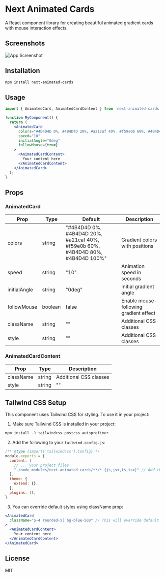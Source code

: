 # Next Animated Cards

A React component library for creating beautiful animated gradient cards with mouse interaction effects.

## Screenshots

![App Screenshot](https://res.cloudinary.com/gamey/image/upload/v1733893658/git/lwqmrwfkkg9vm7bs2o6k.png)

## Installation

```bash
npm install next-animated-cards
```

## Usage

```jsx
import { AnimatedCard, AnimatedCardContent } from 'next-animated-cards';

function MyComponent() {
  return (
    <AnimatedCard
      colors="#4B4D4D 0%, #4B4D4D 20%, #a21caf 40%, #f59e0b 60%, #4B4D4D 80%, #4B4D4D 100%"
      speed="10"
      initialAngle="0deg"
      followMouse={true}
    >
      <AnimatedCardContent>
        Your content here
      </AnimatedCardContent>
    </AnimatedCard>
  );
}
```

## Props

### AnimatedCard

| Prop | Type | Default | Description |
|------|------|---------|-------------|
| colors | string | "#4B4D4D 0%, #4B4D4D 20%, #a21caf 40%, #f59e0b 60%, #4B4D4D 80%, #4B4D4D 100%" | Gradient colors with positions |
| speed | string | "10" | Animation speed in seconds |
| initialAngle | string | "0deg" | Initial gradient angle |
| followMouse | boolean | false | Enable mouse-following gradient effect |
| className | string | "" | Additional CSS classes |
| style | string | "" | Additional CSS classes |

### AnimatedCardContent

| Prop | Type | Description |
|------|------|-------------|
| className | string | Additional CSS classes |
| style | string | "" | Additional CSS classes |

## Tailwind CSS Setup

This component uses Tailwind CSS for styling. To use it in your project:

1. Make sure Tailwind CSS is installed in your project:
```bash
npm install -D tailwindcss postcss autoprefixer
```

2. Add the following to your `tailwind.config.js`:
```js
/** @type {import('tailwindcss').Config} */
module.exports = {
  content: [
    // ... your project files
    "./node_modules/next-animated-cards/**/*.{js,jsx,ts,tsx}" // Add this line
  ],
  theme: {
    extend: {},
  },
  plugins: [],
}
```

3. You can override default styles using className prop:
```jsx
<AnimatedCard
  className="p-4 rounded-xl bg-blue-500" // This will override default padding and border radius
>
  <AnimatedCardContent>
    Your content here
  </AnimatedCardContent>
</AnimatedCard>
```

## License

MIT
